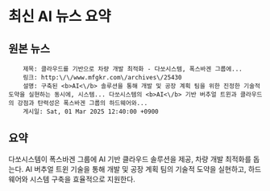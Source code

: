 # 최신 AI 뉴스 요약

## 원본 뉴스
		제목: 클라우드를 기반으로 차량 개발 최적화 - 다쏘시스템, 폭스바겐 그룹에...
		링크: http:\/\/www.mfgkr.com\/archives\/25430
		설명: 구축된 <b>AI<\/b> 솔루션을 통해 개발 및 공장 계획 팀을 위한 진정한 기술적 도약을 실현하는 동시에, 시스템... 다쏘시스템의 <b>AI<\/b> 기반 버추얼 트윈과 클라우드의 강점과 탄력성은 폭스바겐 그룹의 하드웨어와... 
		게시일: Sat, 01 Mar 2025 12:40:00 +0900


## 요약
다쏘시스템이 폭스바겐 그룹에 AI 기반 클라우드 솔루션을 제공, 차량 개발 최적화를 돕는다. AI 버추얼 트윈 기술을 통해 개발 및 공장 계획 팀의 기술적 도약을 실현하고, 하드웨어와 시스템 구축을 효율적으로 지원한다.
